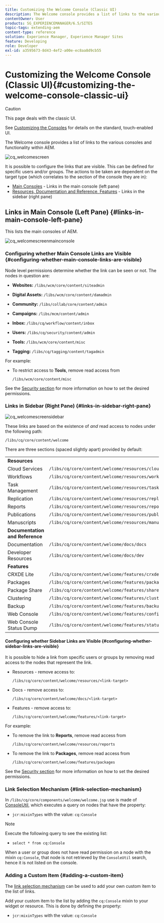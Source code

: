 ```yaml
---
title: Customizing the Welcome Console (Classic UI)
description: The Welcome console provides a list of links to the various consoles and functionality within AEM
contentOwner: User
products: SG_EXPERIENCEMANAGER/6.5/SITES
topic-tags: extending-aem
content-type: reference
solution: Experience Manager, Experience Manager Sites
feature: Developing
role: Developer
exl-id: a3595673-8d43-4ef2-a00e-ec8aa8d9cb55
---
```

# Customizing the Welcome Console (Classic UI){#customizing-the-welcome-console-classic-ui}

>[!CAUTION]
>
>This page deals with the classic UI.
>
>See [Customizing the Consoles](/help/sites-developing/customizing-consoles-touch.md) for details on the standard, touch-enabled UI.

The Welcome console provides a list of links to the various consoles and functionality within AEM.

![cq_welcomescreen](assets/cq_welcomescreen.png)

It is possible to configure the links that are visible. This can be defined for specific users and/or groups. The actions to be taken are dependent on the target type (which correlates to the section of the console they are in):

* [Main Consoles](#links-in-main-console-left-pane) - Links in the main console (left pane)
* [Resources, Documentation and Reference, Features](#links-in-sidebar-right-pane) - Links in the sidebar (right pane)

## Links in Main Console (Left Pane) {#links-in-main-console-left-pane}

This lists the main consoles of AEM.

![cq_welcomescreenmainconsole](assets/cq_welcomescreenmainconsole.png)

### Configuring whether Main Console Links are Visible {#configuring-whether-main-console-links-are-visible}

Node level permissions determine whether the link can be seen or not. The nodes in question are:

* **Websites:** `/libs/wcm/core/content/siteadmin`

* **Digital Assets:** `/libs/wcm/core/content/damadmin`

* **Community:** `/libs/collab/core/content/admin`

* **Campaigns:** `/libs/mcm/content/admin`

* **Inbox:** `/libs/cq/workflow/content/inbox`

* **Users:** `/libs/cq/security/content/admin`

* **Tools:** `/libs/wcm/core/content/misc`

* **Tagging:** `/libs/cq/tagging/content/tagadmin`

For example:

* To restrict access to **Tools**, remove read access from

  `/libs/wcm/core/content/misc`

See the [Security section](/help/sites-administering/security.md) for more information on how to set the desired permissions.

### Links in Sidebar (Right Pane) {#links-in-sidebar-right-pane}

![cq_welcomescreensidebar](assets/cq_welcomescreensidebar.png)

These links are based on the existence of *and* read access to nodes under the following path:

`/libs/cq/core/content/welcome`

There are three sections (spaced slightly apart) provided by default:

<table>
 <tbody>
  <tr>
   <td><strong>Resources</strong></td>
   <td> </td>
  </tr>
  <tr>
   <td> Cloud Services</td>
   <td><code>/libs/cq/core/content/welcome/resources/cloudservices</code></td>
  </tr>
  <tr>
   <td> Workflows</td>
   <td><code>/libs/cq/core/content/welcome/resources/workflows</code></td>
  </tr>
  <tr>
   <td> Task Management</td>
   <td><code>/libs/cq/core/content/welcome/resources/taskmanager</code></td>
  </tr>
  <tr>
   <td> Replication</td>
   <td><code>/libs/cq/core/content/welcome/resources/replication</code></td>
  </tr>
  <tr>
   <td> Reports</td>
   <td><code>/libs/cq/core/content/welcome/resources/reports</code></td>
  </tr>
  <tr>
   <td> Publications</td>
   <td><code>/libs/cq/core/content/welcome/resources/publishingadmin</code></td>
  </tr>
  <tr>
   <td> Manuscripts</td>
   <td><code>/libs/cq/core/content/welcome/resources/manuscriptsadmin</code></td>
  </tr>
  <tr>
   <td><strong>Documentation and Reference</strong></td>
   <td> </td>
  </tr>
  <tr>
   <td> Documentation</td>
   <td><code>/libs/cq/core/content/welcome/docs/docs</code></td>
  </tr>
  <tr>
   <td> Developer Resources</td>
   <td><code>/libs/cq/core/content/welcome/docs/dev</code></td>
  </tr>
  <tr>
   <td><strong>Features</strong></td>
   <td> </td>
  </tr>
  <tr>
   <td> CRXDE Lite</td>
   <td><code>/libs/cq/core/content/welcome/features/crxde</code></td>
  </tr>
  <tr>
   <td> Packages</td>
   <td><code>/libs/cq/core/content/welcome/features/packages</code></td>
  </tr>
  <tr>
   <td> Package Share</td>
   <td><code>/libs/cq/core/content/welcome/features/share</code></td>
  </tr>
  <tr>
   <td> Clustering</td>
   <td><code>/libs/cq/core/content/welcome/features/cluster</code></td>
  </tr>
  <tr>
   <td> Backup</td>
   <td><code>/libs/cq/core/content/welcome/features/backup</code></td>
  </tr>
  <tr>
   <td> Web Console<br /> </td>
   <td><code>/libs/cq/core/content/welcome/features/config</code></td>
  </tr>
  <tr>
   <td> Web Console Status Dump<br /> </td>
   <td><code>/libs/cq/core/content/welcome/features/statusdump</code></td>
  </tr>
 </tbody>
</table>

#### Configuring whether Sidebar Links are Visible {#configuring-whether-sidebar-links-are-visible}

It is possible to hide a link from specific users or groups by removing read access to the nodes that represent the link.

* Resources - remove access to:

  `/libs/cq/core/content/welcome/resources/<link-target>`

* Docs - remove access to:

  `/libs/cq/core/content/welcome/docs/<link-target>`

* Features - remove access to:

  `/libs/cq/core/content/welcome/features/<link-target>`

For example:

* To remove the link to **Reports**, remove read access from

  `/libs/cq/core/content/welcome/resources/reports`

* To remove the link to **Packages**, remove read access from

  `/libs/cq/core/content/welcome/features/packages`

See the [Security section](/help/sites-administering/security.md) for more information on how to set the desired permissions.

### Link Selection Mechanism {#link-selection-mechanism}

In `/libs/cq/core/components/welcome/welcome.jsp` use is made of [ConsoleUtil](https://helpx.adobe.com/experience-manager/6-5/sites/developing/using/reference-materials/javadoc/com/day/cq/commons/ConsoleUtil.html), which executes a query on nodes that have the property:

* `jcr:mixinTypes` with the value: `cq:Console`

>[!NOTE]
>
>Execute the following query to see the existing list:
>
>* `select * from cq:Console`
>

When a user or group does not have read permission on a node with the mixin `cq:Console`, that node is not retrieved by the `ConsoleUtil` search, hence it is not listed on the console.

### Adding a Custom Item {#adding-a-custom-item}

The [link selection mechanism](#link-selection-mechanism) can be used to add your own custom item to the list of links.

Add your custom item to the list by adding the `cq:Console` mixin to your widget or resource. This is done by defining the property:

* `jcr:mixinTypes` with the value: `cq:Console`
